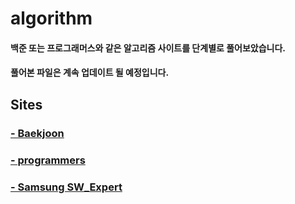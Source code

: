 # algorithm

#### 백준 또는 프로그래머스와 같은 알고리즘 사이트를 단계별로 풀어보았습니다.</br>
#### 풀어본 파일은 계속 업데이트 될 예정입니다.

## Sites

### [- Baekjoon](https://www.acmicpc.net/)</br>
### [- programmers](https://programmers.co.kr/)
### [- Samsung SW_Expert](https://swexpertacademy.com/)
